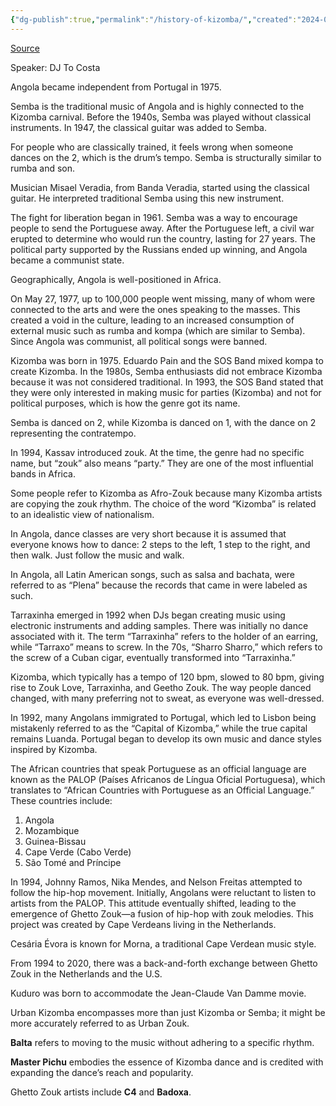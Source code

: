 ```yaml
---
{"dg-publish":true,"permalink":"/history-of-kizomba/","created":"2024-09-27T10:47:17.061-04:00","updated":"2024-10-16T13:31:37.761-04:00"}
---
```



[Source](https://youtu.be/WPRmesKRDRA?si=NPfjQde4EuIqHlcw)

Speaker: DJ To Costa

Angola became independent from Portugal in 1975.

Semba is the traditional music of Angola and is highly connected to the Kizomba carnival. Before the 1940s, Semba was played without classical instruments. In 1947, the classical guitar was added to Semba.

For people who are classically trained, it feels wrong when someone dances on the 2, which is the drum’s tempo. Semba is structurally similar to rumba and son.

Musician Misael Veradia, from Banda Veradia, started using the classical guitar. He interpreted traditional Semba using this new instrument.

The fight for liberation began in 1961. Semba was a way to encourage people to send the Portuguese away. After the Portuguese left, a civil war erupted to determine who would run the country, lasting for 27 years. The political party supported by the Russians ended up winning, and Angola became a communist state.

Geographically, Angola is well-positioned in Africa.

On May 27, 1977, up to 100,000 people went missing, many of whom were connected to the arts and were the ones speaking to the masses. This created a void in the culture, leading to an increased consumption of external music such as rumba and kompa (which are similar to Semba). Since Angola was communist, all political songs were banned.

Kizomba was born in 1975. Eduardo Pain and the SOS Band mixed kompa to create Kizomba. In the 1980s, Semba enthusiasts did not embrace Kizomba because it was not considered traditional. In 1993, the SOS Band stated that they were only interested in making music for parties (Kizomba) and not for political purposes, which is how the genre got its name.

Semba is danced on 2, while Kizomba is danced on 1, with the dance on 2 representing the contratempo.

In 1994, Kassav introduced zouk. At the time, the genre had no specific name, but “zouk” also means “party.” They are one of the most influential bands in Africa.

Some people refer to Kizomba as Afro-Zouk because many Kizomba artists are copying the zouk rhythm. The choice of the word “Kizomba” is related to an idealistic view of nationalism.

In Angola, dance classes are very short because it is assumed that everyone knows how to dance: 2 steps to the left, 1 step to the right, and then walk. Just follow the music and walk.

In Angola, all Latin American songs, such as salsa and bachata, were referred to as “Plena” because the records that came in were labeled as such.

Tarraxinha emerged in 1992 when DJs began creating music using electronic instruments and adding samples. There was initially no dance associated with it. The term “Tarraxinha” refers to the holder of an earring, while “Tarraxo” means to screw. In the 70s, “Sharro Sharro,” which refers to the screw of a Cuban cigar, eventually transformed into “Tarraxinha.”

Kizomba, which typically has a tempo of 120 bpm, slowed to 80 bpm, giving rise to Zouk Love, Tarraxinha, and Geetho Zouk. The way people danced changed, with many preferring not to sweat, as everyone was well-dressed.

In 1992, many Angolans immigrated to Portugal, which led to Lisbon being mistakenly referred to as the “Capital of Kizomba,” while the true capital remains Luanda. Portugal began to develop its own music and dance styles inspired by Kizomba.

The African countries that speak Portuguese as an official language are known as the PALOP (Países Africanos de Língua Oficial Portuguesa), which translates to “African Countries with Portuguese as an Official Language.” These countries include:

1. Angola
2. Mozambique
3. Guinea-Bissau
4. Cape Verde (Cabo Verde)
5. São Tomé and Príncipe

In 1994, Johnny Ramos, Nika Mendes, and Nelson Freitas attempted to follow the hip-hop movement. Initially, Angolans were reluctant to listen to artists from the PALOP. This attitude eventually shifted, leading to the emergence of Ghetto Zouk—a fusion of hip-hop with zouk melodies. This project was created by Cape Verdeans living in the Netherlands.

Cesária Évora is known for Morna, a traditional Cape Verdean music style.

From 1994 to 2020, there was a back-and-forth exchange between Ghetto Zouk in the Netherlands and the U.S.

Kuduro was born to accommodate the Jean-Claude Van Damme movie.

Urban Kizomba encompasses more than just Kizomba or Semba; it might be more accurately referred to as Urban Zouk.

**Balta** refers to moving to the music without adhering to a specific rhythm.

**Master Pichu** embodies the essence of Kizomba dance and is credited with expanding the dance’s reach and popularity.

Ghetto Zouk artists include **C4** and **Badoxa**.
